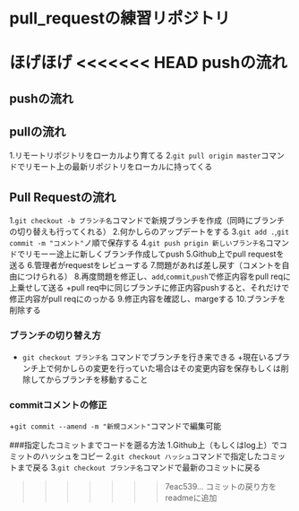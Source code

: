 # pull_requestの練習リポジトリ
ほげほげ
<<<<<<< HEAD
pushの流れ
=======
## pushの流れ

## pullの流れ
1.リモートリポジトリをローカルより育てる
2.`git pull origin master`コマンドでリモート上の最新リポジトリをローカルに持ってくる

## Pull Requestの流れ
1.`git checkout -b ブランチ名`コマンドで新規ブランチを作成（同時にブランチの切り替えも行ってくれる）
2.何かしらのアップデートをする
3.`git add .`,`git commit -m "コメント"`ノ順で保存する
4.`git push prigin 新しいブランチ名`コマンドでリモーー途上に新しくブランチ作成してpush
5.Github上でpull requestを送る
6.管理者がrequestをレビューする
7.問題があれば差し戻す（コメントを自由につけられる）
8.再度問題を修正し、`add`,`commit`,`push`で修正内容をpull reqに上乗せして送る
    +pull req中に同じブランチに修正内容pushすると、それだけで修正内容がpull reqにのっかる
9.修正内容を確認し、margeする
10.ブランチを削除する   

### ブランチの切り替え方
+ `git checkout ブランチ名` コマンドでブランチを行き来できる
  +現在いるブランチ上で何かしらの変更を行っていた場合はその変更内容を保存もしくは削除してからブランチを移動すること

### commitコメントの修正
+`git commit --amend -m "新規コメント"`コマンドで編集可能

###指定したコミットまでコードを遡る方法
1.Github上（もしくはlog上）でコミットのハッシュをコピー
2.`git checkout ハッシュ`コマンドで指定したコミットまで戻る
3.`git checkout ブランチ名`コマンドで最新のコミットに戻る

>>>>>>> 7eac539... コミットの戻り方をreadmeに追加
